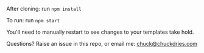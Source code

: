 After cloning: run `npm install`

To run: run `npm start`

You'll need to manually restart to see changes to your templates take hold.

Questions? Raise an issue in this repo, or email me: chuck@chuckdries.com
